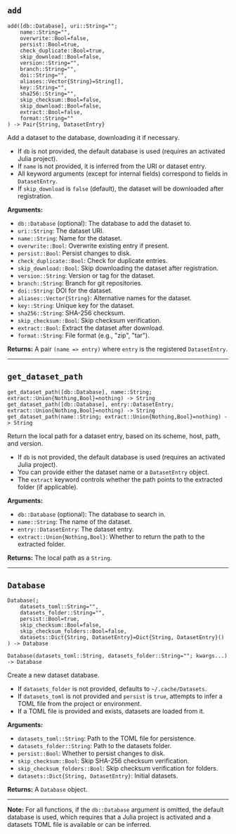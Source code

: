 ## `add`

```
add([db::Database], uri::String="";
    name::String="",
    overwrite::Bool=false,
    persist::Bool=true,
    check_duplicate::Bool=true,
    skip_download::Bool=false,
    version::String="",
    branch::String="",
    doi::String="",
    aliases::Vector{String}=String[],
    key::String="",
    sha256::String="",
    skip_checksum::Bool=false,
    skip_download::Bool=false,
    extract::Bool=false,
    format::String=""
) -> Pair{String, DatasetEntry}
```

Add a dataset to the database, downloading it if necessary.

- If `db` is not provided, the default database is used (requires an activated Julia project).
- If `name` is not provided, it is inferred from the URI or dataset entry.
- All keyword arguments (except for internal fields) correspond to fields in `DatasetEntry`.
- If `skip_download` is `false` (default), the dataset will be downloaded after registration.

**Arguments:**
- `db::Database` (optional): The database to add the dataset to.
- `uri::String`: The dataset URI.
- `name::String`: Name for the dataset.
- `overwrite::Bool`: Overwrite existing entry if present.
- `persist::Bool`: Persist changes to disk.
- `check_duplicate::Bool`: Check for duplicate entries.
- `skip_download::Bool`: Skip downloading the dataset after registration.
- `version::String`: Version or tag for the dataset.
- `branch::String`: Branch for git repositories.
- `doi::String`: DOI for the dataset.
- `aliases::Vector{String}`: Alternative names for the dataset.
- `key::String`: Unique key for the dataset.
- `sha256::String`: SHA-256 checksum.
- `skip_checksum::Bool`: Skip checksum verification.
- `extract::Bool`: Extract the dataset after download.
- `format::String`: File format (e.g., "zip", "tar").

**Returns:**
A pair `(name => entry)` where `entry` is the registered `DatasetEntry`.

---

## `get_dataset_path`

```
get_dataset_path([db::Database], name::String; extract::Union{Nothing,Bool}=nothing) -> String
get_dataset_path([db::Database], entry::DatasetEntry; extract::Union{Nothing,Bool}=nothing) -> String
get_dataset_path(name::String; extract::Union{Nothing,Bool}=nothing) -> String
```

Return the local path for a dataset entry, based on its scheme, host, path, and version.

- If `db` is not provided, the default database is used (requires an activated Julia project).
- You can provide either the dataset name or a `DatasetEntry` object.
- The `extract` keyword controls whether the path points to the extracted folder (if applicable).

**Arguments:**
- `db::Database` (optional): The database to search in.
- `name::String`: The name of the dataset.
- `entry::DatasetEntry`: The dataset entry.
- `extract::Union{Nothing,Bool}`: Whether to return the path to the extracted folder.

**Returns:**
The local path as a `String`.

---

## `Database`

```
Database(;
    datasets_toml::String="",
    datasets_folder::String="",
    persist::Bool=true,
    skip_checksum::Bool=false,
    skip_checksum_folders::Bool=false,
    datasets::Dict{String, DatasetEntry}=Dict{String, DatasetEntry}()
) -> Database

Database(datasets_toml::String, datasets_folder::String=""; kwargs...) -> Database
```

Create a new dataset database.

- If `datasets_folder` is not provided, defaults to `~/.cache/Datasets`.
- If `datasets_toml` is not provided and `persist` is `true`, attempts to infer a TOML file from the project or environment.
- If a TOML file is provided and exists, datasets are loaded from it.

**Arguments:**
- `datasets_toml::String`: Path to the TOML file for persistence.
- `datasets_folder::String`: Path to the datasets folder.
- `persist::Bool`: Whether to persist changes to disk.
- `skip_checksum::Bool`: Skip SHA-256 checksum verification.
- `skip_checksum_folders::Bool`: Skip checksum verification for folders.
- `datasets::Dict{String, DatasetEntry}`: Initial datasets.

**Returns:**
A `Database` object.

---

**Note:**
For all functions, if the `db::Database` argument is omitted, the default database is used, which requires that a Julia project is activated and a datasets TOML file is available or can be inferred.